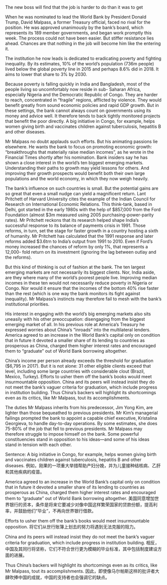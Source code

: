 The new boss will find that the job is harder to do than it was to get

When he was nominated to lead the World Bank by President Donald Trump, David Malpass, a former Treasury official, faced no rival for the position. He was approved unanimously by the bank’s board, which represents its 189 member governments, and began work promptly this week. The process could not have been easier. But stiffer resistance lies ahead. Chances are that nothing in the job will become him like the entering it.

The institution he now leads is dedicated to eradicating poverty and fighting inequality. By its estimates, 10% of the world’s population (736m people) lived below the global poverty line in 2015 and perhaps 8.6% did in 2018. It aims to lower that share to 3% by 2030.

Because poverty is falling quickly in India and Bangladesh, most of the people living so uncomfortably now reside in sub- Saharan Africa, especially Nigeria and the Democratic Republic of Congo. They are harder to reach, concentrated in “fragile” regions, afflicted by violence. They would benefit greatly from sound economic policies and rapid GDP growth. But in these settings, the bank cannot always count on governments using its money and advice well. It therefore tends to back tightly monitored projects that benefit the poor directly. A big initiative in Congo, for example, helps women giving birth and vaccinates children against tuberculosis, hepatitis B and other diseases.

Mr Malpass no doubt applauds such efforts. But his animating passions lie elsewhere. He wants the bank to focus on promoting economic growth: “breakthroughs that materially raise median incomes”, as he wrote in the Financial Times shortly after his nomination. Bank insiders say he has shown a close interest in the world’s ten biggest emerging markets. Understanding their paths to growth may yield lessons for others. And improving their growth prospects would benefit both their own large populations and the world economy, in which they now weigh heavily.

The bank’s influence on such countries is small. But the potential gains are so great that even a small nudge can yield a magnificent return. Lant Pritchett of Harvard University cites the example of the Indian Council for Research on International Economic Relations. This think-tank, based in Delhi, got started in the early 1980s with the help of $857,000 from the Ford Foundation (almost $3m measured using 2005 purchasing-power-parity rates). Mr Pritchett reckons that its research helped shape India’s successful response to its balance of payments crisis in 1991. Those reforms, in turn, set the stage for faster growth in a country hosting a sixth of humanity. Mr Pritchett has calculated that the 1991 response and later reforms added $3.6trn to India’s output from 1991 to 2010. Even if Ford’s money increased the chances of reform by only 1%, that represents a 12,000- fold return on its investment (ignoring the lag between outlay and the reforms).

But this kind of thinking is out of fashion at the bank. The ten largest emerging markets are not necessarily its biggest clients. Nor, India aside, are they where many of the world’s poorest people live. Improving median incomes in these ten would not necessarily reduce poverty in Nigeria or Congo. Nor would it ensure that the incomes of the bottom 40% rise faster than the rest (which is one way the bank monitors its fight against inequality). Mr Malpass’s instincts may therefore fail to mesh with the bank’s institutional priorities.

His interest in engaging with the world’s big emerging markets also sits uneasily with his other preoccupation: disengaging from the biggest emerging market of all. In his previous role at America’s Treasury he expressed worries about China’s “inroads” into the multilateral lenders. America agreed to an increase in the World Bank’s capital only on condition that in future it devoted a smaller share of its lending to countries as prosperous as China, charged them higher interest rates and encouraged them to “graduate” out of World Bank borrowing altogether.

China’s income per person already exceeds the threshold for graduation ($6,795 in 2017). But it is not alone: 31 other eligible clients exceed that level, including some large countries with considerable clout (Brazil, Mexico, Turkey). Efforts to usher them off the bank’s books would meet insurmountable opposition. China and its peers will instead insist they do not meet the bank’s vaguer criteria for graduation, which include progress in institution building. Thus China’s backers will highlight its shortcomings even as its critics, like Mr Malpass, tout its accomplishments.

The duties Mr Malpass inherits from his predecessor, Jim Yong Kim, are lighter than those bequeathed to previous presidents. Mr Kim’s managerial failings prompted the bank to appoint a capable chief executive, Kristalina Georgieva, to handle day-to-day operations. By some estimates, she does 75-80% of the job that fell to previous presidents. Mr Malpass may therefore struggle to impose himself on the bank. Some powerful constituencies stand in opposition to his ideas—and some of his ideas stand in tension with each other.

Sentence:
A big initiative in Congo, for example, helps women giving birth and vaccinates children against tuberculosis, hepatitis B and other diseases.
例如，刚果的一项重大举措帮助产妇分娩，并为儿童接种结核病、乙肝和其他疾病的疫苗。

America agreed to an increase in the World Bank’s capital only on condition that in future it devoted a smaller share of its lending to countries as prosperous as China, charged them higher interest rates and encouraged them to “graduate” out of World Bank borrowing altogether.
美国同意增加世界银行的资本，条件是将来它要减少对像中国这样繁荣国家的贷款份额，提高利率，并鼓励他们“毕业”，不再向世界银行借款。

Efforts to usher them off the bank’s books would meet insurmountable opposition.
将它们从世行账簿上划去的努力将遇到无法克服的阻力。

China and its peers will instead insist they do not meet the bank’s vaguer criteria for graduation, which include progress in institution building.
相反，中国及其同行将坚称，它们不符合世行更为模糊的毕业标准，其中包括制度建设方面的进展。

Thus China’s backers will highlight its shortcomings even as its critics, like Mr Malpass, tout its accomplishments.
因此，即使像马尔帕斯这样的批评者大肆吹捧中国的成就，中国的支持者也会强调它的缺点。